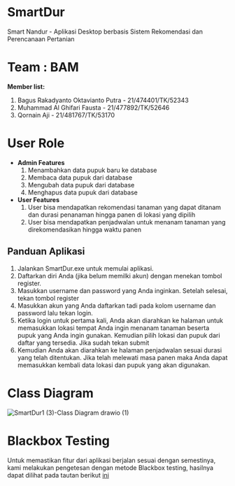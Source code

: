 # SmartDur
Smart Nandur - Aplikasi Desktop berbasis Sistem Rekomendasi dan Perencanaan Pertanian

# Team : BAM <br>
  **Member list:**
  1. Bagus Rakadyanto Oktavianto Putra - 21/474401/TK/52343<br>
  2. Muhammad Al Ghifari Fausta - 21/477892/TK/52646<br>
  3. Qornain Aji - 21/481767/TK/53170<br>

# User Role
- **Admin Features**
  1. Menambahkan data pupuk baru ke database
  2. Membaca data pupuk dari database
  3. Mengubah data pupuk dari database
  4. Menghapus data pupuk dari database
- **User Features**
  1. User bisa mendapatkan rekomendasi tanaman yang dapat ditanam dan durasi penanaman hingga panen di lokasi yang dipilih
  2. User bisa mendapatkan penjadwalan untuk menanam tanaman yang direkomendasikan hingga waktu panen
  
## Panduan Aplikasi
1. Jalankan SmartDur.exe untuk memulai aplikasi.
2. Daftarkan diri Anda (jika belum memilki akun) dengan menekan tombol register.
3. Masukkan username dan password yang Anda inginkan. Setelah selesai, tekan tombol register
4. Masukkan akun yang Anda daftarkan tadi pada kolom username dan password lalu tekan login.
5. Ketika login untuk pertama kali, Anda akan diarahkan ke halaman untuk memasukkan lokasi tempat Anda ingin menanam tanaman beserta pupuk yang Anda ingin gunakan. Kemudian pilih lokasi dan pupuk dari daftar yang tersedia. Jika sudah tekan submit
6. Kemudian Anda akan diarahkan ke halaman penjadwalan sesuai durasi yang telah ditentukan. Jika telah melewati masa panen maka Anda dapat memasukkan kembali data lokasi dan pupuk yang akan digunakan.

# Class Diagram
![SmartDur1 (3)-Class Diagram drawio (1)](https://github.com/mastamaru/SmartDur/assets/88189318/118cb69a-7d8e-4b29-bebe-fe73722aeea3)

# Blackbox Testing
Untuk memastikan fitur dari aplikasi berjalan sesuai dengan semestinya, kami melakukan pengetesan dengan metode Blackbox testing, hasilnya dapat dilihat pada tautan berikut [ini](https://drive.google.com/file/d/19_U8im9nYMRe-KwWUD6Sct9KsJ_SPlCa/view?usp=sharing)

